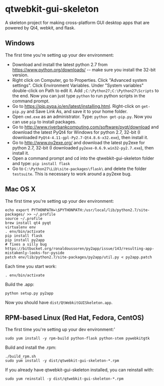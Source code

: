 # qtwebkit-gui-skeleton

A skeleton project for making cross-platform GUI desktop apps that are powered by Qt4, webkit, and flask.

## Windows

The first time you're setting up your dev environment:

* Download and install the latest python 2.7 from https://www.python.org/downloads/ -- make sure you install the 32-bit version.
* Right click on Computer, go to Properties. Click "Advanced system settings". Click Environment Variables. Under "System variables" double-click on Path to edit it. Add `;C:\Python27;C:\Python27\Scripts` to the end. Now you can just type `python` to run python scripts in the command prompt.
* Go to https://pip.pypa.io/en/latest/installing.html. Right-click on `get-pip.py` and Save Link As, and save it to your home folder.
* Open `cmd.exe` as an administrator. Type: `python get-pip.py`. Now you can use `pip` to install packages.
* Go to http://www.riverbankcomputing.com/software/pyqt/download and download the latest PyQt4 for Windows for python 2.7, 32-bit (I downloaded `PyQt4-4.11-gpl-Py2.7-Qt4.8.6-x32.exe`), then install it.
* Go to http://www.py2exe.org/ and download the latest py2exe for python 2.7, 32-bit (I downloaded `py2exe-0.6.9.win32-py2.7.exe`), then install it.
* Open a command prompt and cd into the qtwebkit-gui-skeleton folder and type: `pip install flask`
* Go to `C:\Python27\Lib\site-packages\flask\` and delete the folder `testsuite`. This is necessary to work around a py2exe bug.

## Mac OS X

The first time you're setting up your dev environment:

    echo export PYTHONPATH=\$PYTHONPATH:/usr/local/lib/python2.7/site-packages/ >> ~/.profile
    source ~/.profile
    brew install qt4 pyqt
    virtualenv env
    . env/bin/activate
    pip install flask
    pip install py2app
    # fixes a silly bug https://bitbucket.org/ronaldoussoren/py2app/issue/143/resulting-app-mistakenly-looks-for-pyside
    patch env/lib/python2.7/site-packages/py2app/util.py < py2app.patch

Each time you start work:

    . env/bin/activate

Build the .app:

    python setup.py py2app

Now you should have `dist/QtWebkitGUISkeleton.app`.

## RPM-based Linux (Red Hat, Fedora, CentOS)

The first time you're setting up your dev environment:'

    sudo yum install -y rpm-build python-flask python-stem pywebkitgtk

Build and install the .rpm:

    ./build_rpm.sh
    sudo yum install -y dist/qtwebkit-gui-skeleton-*.rpm

If you already have qtwebkit-gui-skeleton installed, you can reinstall with:

    sudo yum reinstall -y dist/qtwebkit-gui-skeleton-*.rpm
